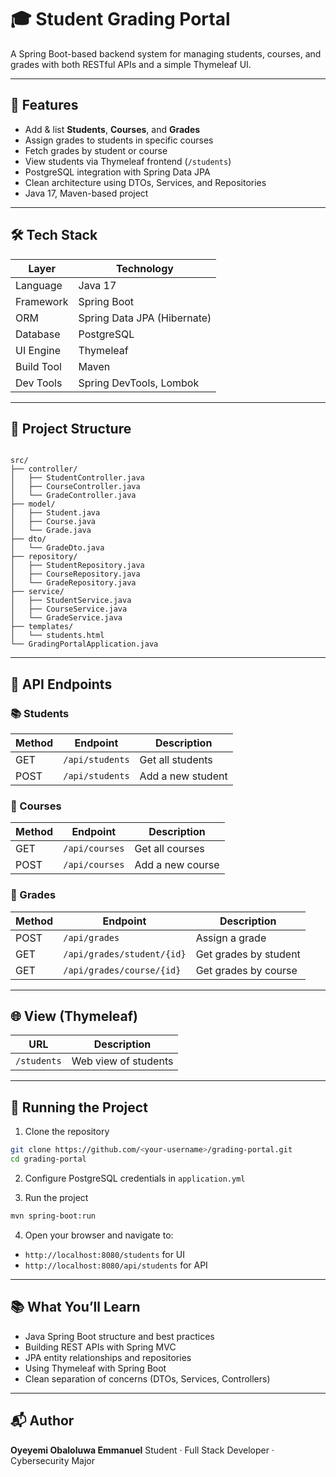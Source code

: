 # 🎓 Student Grading Portal

A Spring Boot-based backend system for managing students, courses, and grades with both RESTful APIs and a simple Thymeleaf UI.

---

## 📌 Features

- Add & list **Students**, **Courses**, and **Grades**
- Assign grades to students in specific courses
- Fetch grades by student or course
- View students via Thymeleaf frontend (`/students`)
- PostgreSQL integration with Spring Data JPA
- Clean architecture using DTOs, Services, and Repositories
- Java 17, Maven-based project

---

## 🛠️ Tech Stack

| Layer             | Technology                      |
|------------------|----------------------------------|
| Language         | Java 17                          |
| Framework        | Spring Boot                      |
| ORM              | Spring Data JPA (Hibernate)      |
| Database         | PostgreSQL                       |
| UI Engine        | Thymeleaf                        |
| Build Tool       | Maven                            |
| Dev Tools        | Spring DevTools, Lombok          |

---

## 📁 Project Structure

```

src/
├── controller/
│   ├── StudentController.java
│   ├── CourseController.java
│   └── GradeController.java
├── model/
│   ├── Student.java
│   ├── Course.java
│   └── Grade.java
├── dto/
│   └── GradeDto.java
├── repository/
│   ├── StudentRepository.java
│   ├── CourseRepository.java
│   └── GradeRepository.java
├── service/
│   ├── StudentService.java
│   ├── CourseService.java
│   └── GradeService.java
├── templates/
│   └── students.html
└── GradingPortalApplication.java

````

---

## 🔌 API Endpoints

### 📚 Students

| Method | Endpoint        | Description        |
|--------|------------------|--------------------|
| GET    | `/api/students` | Get all students   |
| POST   | `/api/students` | Add a new student  |

### 🏫 Courses

| Method | Endpoint        | Description       |
|--------|------------------|-------------------|
| GET    | `/api/courses`  | Get all courses   |
| POST   | `/api/courses`  | Add a new course  |

### 📝 Grades

| Method | Endpoint                        | Description                      |
|--------|----------------------------------|----------------------------------|
| POST   | `/api/grades`                   | Assign a grade                   |
| GET    | `/api/grades/student/{id}`      | Get grades by student            |
| GET    | `/api/grades/course/{id}`       | Get grades by course             |

---

## 🌐 View (Thymeleaf)

| URL         | Description            |
|-------------|------------------------|
| `/students` | Web view of students   |

---

## 🚀 Running the Project

1. Clone the repository
```bash
git clone https://github.com/<your-username>/grading-portal.git
cd grading-portal
````

2. Configure PostgreSQL credentials in `application.yml`

3. Run the project

```bash
mvn spring-boot:run
```

4. Open your browser and navigate to:

* `http://localhost:8080/students` for UI
* `http://localhost:8080/api/students` for API

---

## 📚 What You’ll Learn

* Java Spring Boot structure and best practices
* Building REST APIs with Spring MVC
* JPA entity relationships and repositories
* Using Thymeleaf with Spring Boot
* Clean separation of concerns (DTOs, Services, Controllers)

---

## 📬 Author

**Oyeyemi Obaloluwa Emmanuel**
Student · Full Stack Developer · Cybersecurity Major
